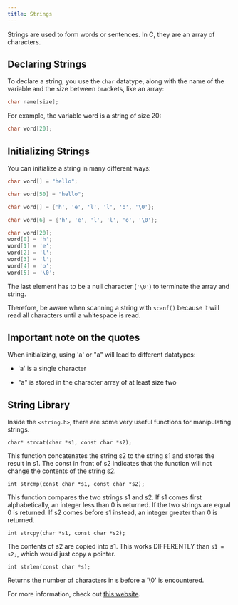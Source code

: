 ```yaml
---
title: Strings
---
```


Strings are used to form words or sentences. In C, they are an array of characters.

## Declaring Strings
To declare a string, you use the `char` datatype, along with the name of the variable and the size between brackets, like an array:

```c
char name[size];
```

For example, the variable word is a string of size 20:
```c
char word[20];
```

## Initializing Strings
You can initialize a string in many different ways:

```c
char word[] = "hello";

char word[50] = "hello";

char word[] = {'h', 'e', 'l', 'l', 'o', '\0'};

char word[6] = {'h', 'e', 'l', 'l', 'o', '\0'};

char word[20];
word[0] = 'h';
word[1] = 'e';  
word[2] = 'l';
word[3] = 'l';
word[4] = 'o';
word[5] = '\0';
```

The last element has to be a null character (`'\0'`) to terminate the array and string.

Therefore, be aware when scanning a string with `scanf()` because it will read all characters until a whitespace is read.

## Important note on the quotes
When initializing, using 'a' or "a" will lead to different datatypes:
- 'a' is a single character

- "a" is stored in the character array of at least size two

## String Library
Inside the `<string.h>`, there are some very useful functions for manipulating strings.

`char* strcat(char *s1, const char *s2);`

This function concatenates the string s2 to the string s1 and stores the result in s1. The const in front of s2 indicates that the function will not change the contents of the string s2.

`int strcmp(const char *s1, const char *s2);`

This function compares the two strings s1 and s2. If s1 comes first alphabetically, an integer less than 0 is returned. If the two strings are equal 0 is returned. If s2 comes before s1 instead, an integer greater than 0 is returned.

`int strcpy(char *s1, const char *s2);`

The contents of s2 are copied into s1. This works DIFFERENTLY than `s1 = s2;`, which would just copy a pointer.

`int strlen(const char *s);`

Returns the number of characters in s before a '\0' is encountered.

For more information, check out [this website](https://www.tutorialspoint.com/c_standard_library/string_h.htm).